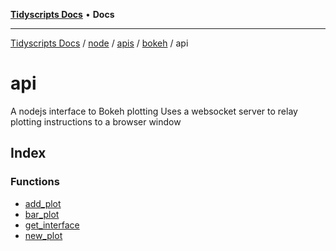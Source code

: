 [**Tidyscripts Docs**](../../../../../../../../README.md) • **Docs**

***

[Tidyscripts Docs](../../../../../../../../globals.md) / [node](../../../../../../README.md) / [apis](../../../../README.md) / [bokeh](../../README.md) / api

# api

A nodejs interface to Bokeh plotting 
Uses a websocket server to relay plotting instructions to a browser window

## Index

### Functions

- [add\_plot](functions/add_plot.md)
- [bar\_plot](functions/bar_plot.md)
- [get\_interface](functions/get_interface.md)
- [new\_plot](functions/new_plot.md)
